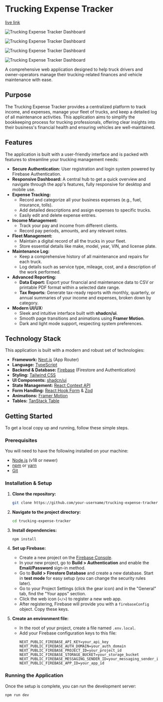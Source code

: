 # Trucking Expense Tracker

[live link](https://truck24.vercel.app/)

![Trucking Expense Tracker Dashboard](https://raw.githubusercontent.com/jaskarnvir/truck24/refs/heads/main/4.png) 

![Trucking Expense Tracker Dashboard](https://raw.githubusercontent.com/jaskarnvir/truck24/refs/heads/main/2.png) 

![Trucking Expense Tracker Dashboard](https://raw.githubusercontent.com/jaskarnvir/truck24/refs/heads/main/3.png) 

![Trucking Expense Tracker Dashboard](https://raw.githubusercontent.com/jaskarnvir/truck24/refs/heads/main/1.png) 



A comprehensive web application designed to help truck drivers and owner-operators manage their trucking-related finances and vehicle maintenance with ease.

## Purpose

The Trucking Expense Tracker provides a centralized platform to track income, and expenses, manage your fleet of trucks, and keep a detailed log of all maintenance activities. This application aims to simplify the bookkeeping process for trucking professionals, offering clear insights into their business's financial health and ensuring vehicles are well-maintained.

## Features

The application is built with a user-friendly interface and is packed with features to streamline your trucking management needs:

*   **Secure Authentication:** User registration and login system powered by Firebase Authentication.
*   **Responsive Dashboard:** A central hub to get a quick overview and navigate through the app's features, fully responsive for desktop and mobile use.
*   **Expense Tracking:**
    *   Record and categorize all your business expenses (e.g., fuel, insurance, tolls).
    *   Add detailed descriptions and assign expenses to specific trucks.
    *   Easily edit and delete expense entries.
*   **Income Management:**
    *   Track your pay and income from different clients.
    *   Record pay periods, amounts, and any relevant notes.
*   **Fleet Management:**
    *   Maintain a digital record of all the trucks in your fleet.
    *   Store essential details like make, model, year, VIN, and license plate.
*   **Maintenance Log:**
    *   Keep a comprehensive history of all maintenance and repairs for each truck.
    *   Log details such as service type, mileage, cost, and a description of the work performed.
*   **Advanced Reporting:**
    *   **Data Export:** Export your financial and maintenance data to CSV or printable PDF format within a selected date range.
    *   **Tax Reports:** Generate tax-ready reports with monthly, quarterly, or annual summaries of your income and expenses, broken down by category.
*   **Modern UI/UX:**
    *   Sleek and intuitive interface built with **shadcn/ui**.
    *   Smooth page transitions and animations using **Framer Motion**.
    *   Dark and light mode support, respecting system preferences.

## Technology Stack

This application is built with a modern and robust set of technologies:

*   **Framework:** [Next.js](https://nextjs.org/) (App Router)
*   **Language:** [TypeScript](https://www.typescriptlang.org/)
*   **Backend & Database:** [Firebase](https://firebase.google.com/) (Firestore and Authentication)
*   **Styling:** [Tailwind CSS](https://tailwindcss.com/)
*   **UI Components:** [shadcn/ui](https://ui.shadcn.com/)
*   **State Management:** [React Context API](https://reactjs.org/docs/context.html)
*   **Form Handling:** [React Hook Form](https://react-hook-form.com/) & [Zod](https://zod.dev/)
*   **Animations:** [Framer Motion](https://www.framer.com/motion/)
*   **Tables:** [TanStack Table](https://tanstack.com/table/v8)

## Getting Started

To get a local copy up and running, follow these simple steps.

### Prerequisites

You will need to have the following installed on your machine:

*   [Node.js](https://nodejs.org/en/) (v18 or newer)
*   [npm](https://www.npmjs.com/) or [yarn](https://yarnpkg.com/)
*   [Git](https://git-scm.com/)

### Installation & Setup

1.  **Clone the repository:**
    ```sh
    git clone https://github.com/your-username/trucking-expense-tracker.git
    ```

2.  **Navigate to the project directory:**
    ```sh
    cd trucking-expense-tracker
    ```

3.  **Install dependencies:**
    ```sh
    npm install
    ```

4.  **Set up Firebase:**
    *   Create a new project on the [Firebase Console](https://console.firebase.google.com/).
    *   In your new project, go to **Build > Authentication** and enable the **Email/Password** sign-in method.
    *   Go to **Build > Firestore Database** and create a new database. Start in **test mode** for easy setup (you can change the security rules later).
    *   Go to your Project Settings (click the gear icon) and in the "General" tab, find the "Your apps" section.
    *   Click the web icon (`</>`) to register a new web app.
    *   After registering, Firebase will provide you with a `firebaseConfig` object. Copy these keys.

5.  **Create an environment file:**
    *   In the root of your project, create a file named `.env.local`.
    *   Add your Firebase configuration keys to this file:
        ```env
        NEXT_PUBLIC_FIREBASE_API_KEY=your_api_key
        NEXT_PUBLIC_FIREBASE_AUTH_DOMAIN=your_auth_domain
        NEXT_PUBLIC_FIREBASE_PROJECT_ID=your_project_id
        NEXT_PUBLIC_FIREBASE_STORAGE_BUCKET=your_storage_bucket
        NEXT_PUBLIC_FIREBASE_MESSAGING_SENDER_ID=your_messaging_sender_id
        NEXT_PUBLIC_FIREBASE_APP_ID=your_app_id
        ```

### Running the Application

Once the setup is complete, you can run the development server:

```sh
npm run dev

